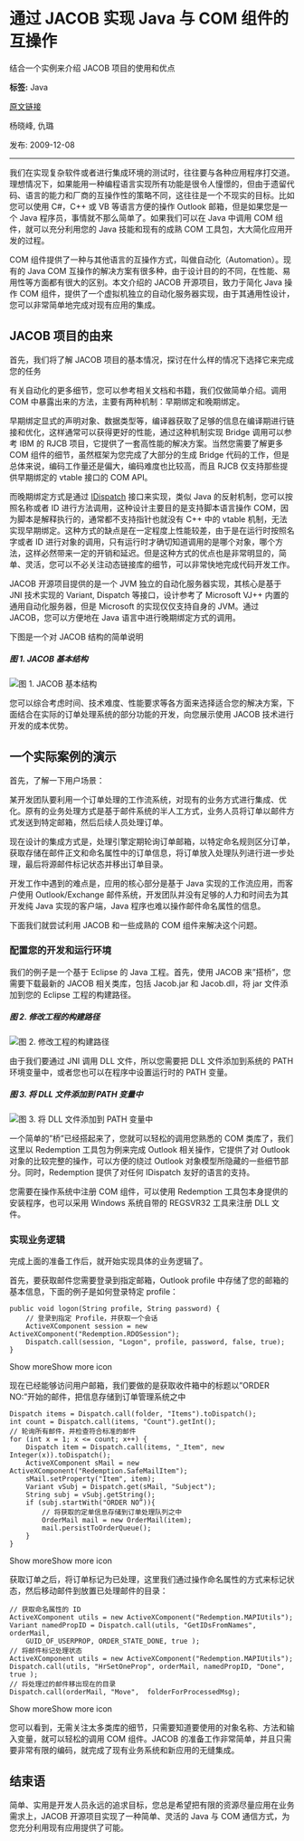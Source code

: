 # 通过 JACOB 实现 Java 与 COM 组件的互操作
结合一个实例来介绍 JACOB 项目的使用和优点

**标签:** Java

[原文链接](https://developer.ibm.com/zh/articles/j-lo-jacob/)

杨晓峰, 仇璐

发布: 2009-12-08

* * *

我们在实现复杂软件或者进行集成环境的测试时，往往要与各种应用程序打交道。理想情况下，如果能用一种编程语言实现所有功能是很令人憧憬的，但由于遗留代码、语言的能力和厂商的互操作性的策略不同，这往往是一个不现实的目标。比如您可以使用 C#，C++ 或 VB 等语言方便的操作 Outlook 邮箱，但是如果您是一个 Java 程序员，事情就不那么简单了。如果我们可以在 Java 中调用 COM 组件，就可以充分利用您的 Java 技能和现有的成熟 COM 工具包，大大简化应用开发的过程。

COM 组件提供了一种与其他语言的互操作方式，叫做自动化（Automation）。现有的 Java COM 互操作的解决方案有很多种，由于设计目的的不同，在性能、易用性等方面都有很大的区别。本文介绍的 JACOB 开源项目，致力于简化 Java 操作 COM 组件，提供了一个虚拟机独立的自动化服务器实现，由于其通用性设计，您可以非常简单地完成对现有应用的集成。

## JACOB 项目的由来

首先，我们将了解 JACOB 项目的基本情况，探讨在什么样的情况下选择它来完成您的任务

有关自动化的更多细节，您可以参考相关文档和书籍，我们仅做简单介绍。调用 COM 中暴露出来的方法，主要有两种机制：早期绑定和晚期绑定。

早期绑定显式的声明对象、数据类型等，编译器获取了足够的信息在编译期进行链接和优化，这样通常可以获得更好的性能，通过这种机制实现 Bridge 调用可以参考 IBM 的 RJCB 项目，它提供了一套高性能的解决方案。当然您需要了解更多 COM 组件的细节，虽然框架为您完成了大部分的生成 Bridge 代码的工作，但是总体来说，编码工作量还是偏大，编码难度也比较高，而且 RJCB 仅支持那些提供早期绑定的 vtable 接口的 COM API。

而晚期绑定方式是通过 [IDispatch](https://en.wikipedia.org/wiki/IDispatch) 接口来实现，类似 Java 的反射机制，您可以按照名称或者 ID 进行方法调用，这种设计主要目的是支持脚本语言操作 COM，因为脚本是解释执行的，通常都不支持指针也就没有 C++ 中的 vtable 机制，无法实现早期绑定。这种方式的缺点是在一定程度上性能较差，由于是在运行时按照名字或者 ID 进行对象的调用，只有运行时才确切知道调用的是哪个对象，哪个方法，这样必然带来一定的开销和延迟。但是这种方式的优点也是非常明显的，简单、灵活，您可以不必关注动态链接库的细节，可以非常快地完成代码开发工作。

JACOB 开源项目提供的是一个 JVM 独立的自动化服务器实现，其核心是基于 JNI 技术实现的 Variant, Dispatch 等接口，设计参考了 Microsoft VJ++ 内置的通用自动化服务器，但是 Microsoft 的实现仅仅支持自身的 JVM。通过 JACOB，您可以方便地在 Java 语言中进行晚期绑定方式的调用。

下图是一个对 JACOB 结构的简单说明

##### 图 1\. JACOB 基本结构

![图 1. JACOB 基本结构](../ibm_articles_img/j-lo-jacob_images_image001.jpg)

您可以综合考虑时间、技术难度、性能要求等各方面来选择适合您的解决方案，下面结合在实际的订单处理系统的部分功能的开发，向您展示使用 JACOB 技术进行开发的成本优势。

## 一个实际案例的演示

首先，了解一下用户场景：

某开发团队要利用一个订单处理的工作流系统，对现有的业务方式进行集成、优化。原有的业务处理方式是基于邮件系统的半人工方式，业务人员将订单以邮件方式发送到特定邮箱，然后后续人员处理订单。

现在设计的集成方式是，处理引擎定期轮询订单邮箱，以特定命名规则区分订单，获取存储在邮件正文和命名属性中的订单信息，将订单放入处理队列进行进一步处理，最后将源邮件标记状态并移出订单目录。

开发工作中遇到的难点是，应用的核心部分是基于 Java 实现的工作流应用，而客户使用 Outlook/Exchange 邮件系统，开发团队并没有足够的人力和时间去为其开发纯 Java 实现的客户端，Java 程序也难以操作邮件命名属性的信息。

下面我们就尝试利用 JACOB 和一些成熟的 COM 组件来解决这个问题。

### 配置您的开发和运行环境

我们的例子是一个基于 Eclipse 的 Java 工程。首先，使用 JACOB 来”搭桥”，您需要下载最新的 JACOB 相关类库，包括 Jacob.jar 和 Jacob.dll，将 jar 文件添加到您的 Eclipse 工程的构建路径。

##### 图 2\. 修改工程的构建路径

![图 2. 修改工程的构建路径](../ibm_articles_img/j-lo-jacob_images_image002.png)

由于我们要通过 JNI 调用 DLL 文件，所以您需要把 DLL 文件添加到系统的 PATH 环境变量中，或者您也可以在程序中设置运行时的 PATH 变量。

##### 图 3\. 将 DLL 文件添加到 PATH 变量中

![图 3. 将 DLL 文件添加到 PATH 变量中](../ibm_articles_img/j-lo-jacob_images_image003.png)

一个简单的”桥”已经搭起来了，您就可以轻松的调用您熟悉的 COM 类库了，我们这里以 Redemption 工具包为例来完成 Outlook 相关操作，它提供了对 Outlook 对象的比较完整的操作，可以方便的绕过 Outlook 对象模型所隐藏的一些细节部分。同时，Redemption 提供了对任何 IDispatch 友好的语言的支持。

您需要在操作系统中注册 COM 组件，可以使用 Redemption 工具包本身提供的安装程序，也可以采用 Windows 系统自带的 REGSVR32 工具来注册 DLL 文件。

### 实现业务逻辑

完成上面的准备工作后，就开始实现具体的业务逻辑了。

首先，要获取邮件您需要登录到指定邮箱，Outlook profile 中存储了您的邮箱的基本信息，下面的例子是如何登录特定 profile：

```
public void logon(String profile, String password) {
    // 登录到指定 Profile，并获取一个会话
    ActiveXComponent session = new ActiveXComponent("Redemption.RDOSession");
    Dispatch.call(session, "Logon", profile, password, false, true);
}

```

Show moreShow more icon

现在已经能够访问用户邮箱，我们要做的是获取收件箱中的标题以”ORDER NO:”开始的邮件，把信息存储到订单管理系统之中

```
Dispatch items = Dispatch.call(folder, "Items").toDispatch();
int count = Dispatch.call(items, "Count").getInt();
// 轮询所有邮件，并检查符合标准的邮件
for (int x = 1; x <= count; x++) {
    Dispatch item = Dispatch.call(items, "_Item", new Integer(x)).toDispatch();
    ActiveXComponent sMail = new ActiveXComponent("Redemption.SafeMailItem");
    sMail.setProperty("Item", item);
    Variant vSubj = Dispatch.get(sMail, "Subject");
    String subj = vSubj.getString();
    if (subj.startWith("ORDER NO”)){
        // 将获取的定单信息存储到订单处理队列之中
        OrderMail mail = new OrderMail(item);
        mail.persistToOrderQueue();
    }
}

```

Show moreShow more icon

获取订单之后，将订单标记为已处理，这里我们通过操作命名属性的方式来标记状态，然后移动邮件到放置已处理邮件的目录：

```
// 获取命名属性的 ID
ActiveXComponent utils = new ActiveXComponent("Redemption.MAPIUtils");
Variant namedPropID = Dispatch.call(utils, "GetIDsFromNames", orderMail,
    GUID_OF_USERPROP, ORDER_STATE_DONE, true );
// 将邮件标记处理状态
ActiveXComponent utils = new ActiveXComponent("Redemption.MAPIUtils");
Dispatch.call(utils, "HrSetOneProp", orderMail, namedPropID, "Done", true );
// 将处理过的邮件移出现在的目录
Dispatch.call(orderMail, "Move",  folderForProcessedMsg);

```

Show moreShow more icon

您可以看到，无需关注太多类库的细节，只需要知道要使用的对象名称、方法和输入变量，就可以轻松的调用 COM 组件。JACOB 的准备工作非常简单，并且只需要非常有限的编码，就完成了现有业务系统和新应用的无缝集成。

## 结束语

简单、实用是开发人员永远的追求目标，您总是希望把有限的资源尽量应用在业务需求上，JACOB 开源项目实现了一种简单、灵活的 Java 与 COM 通信方式，为您充分利用现有应用提供了可能。